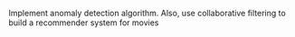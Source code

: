 Implement anomaly detection algorithm. Also, use collaborative filtering to build a recommender system for movies

